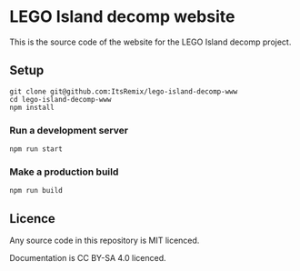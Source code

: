 # LEGO Island decomp website

This is the source code of the website for the LEGO Island decomp project.

## Setup

```shell
git clone git@github.com:ItsRemix/lego-island-decomp-www
cd lego-island-decomp-www
npm install
```

### Run a development server

```shell
npm run start
```

### Make a production build

```shell
npm run build
```

## Licence

Any source code in this repository is MIT licenced.

Documentation is CC BY-SA 4.0 licenced.
